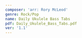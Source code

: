 ```yaml
---
composer: 'arr: Rory McLeod'
genre: Rock/Pop
name: Daily Ukulele Bass Tabs
pdf: Daily_Ukulele_Bass_Tabs.pdf
ver: '1.1'
---
```

